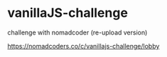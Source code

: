 # vanillaJS-challenge

challenge with nomadcoder (re-upload version)

https://nomadcoders.co/c/vanillajs-challenge/lobby
